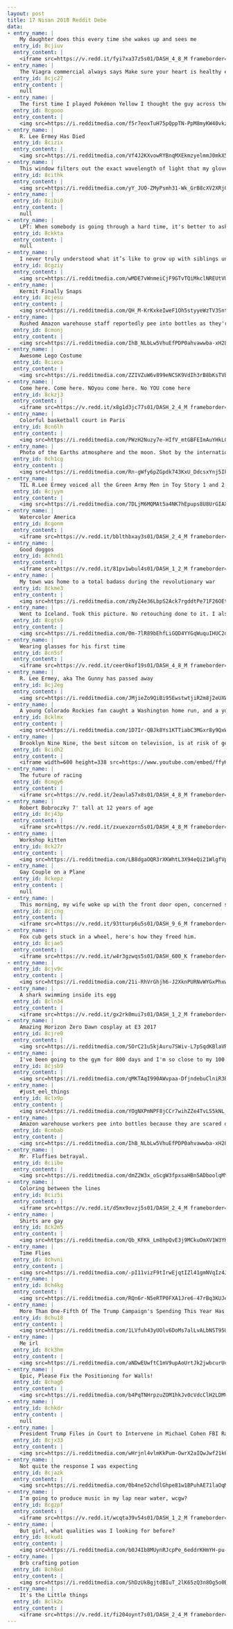 ```yaml
---
layout: post
title: 17 Nisan 2018 Reddit Debe
data:
- entry_name: |
    My daughter does this every time she wakes up and sees me
  entry_id: 8cjiuv
  entry_content: |
    <iframe src=https://v.redd.it/fyi7xa37z5s01/DASH_4_8_M frameborder=0></iframe>
- entry_name: |
    The Viagra commercial always says Make sure your heart is healthy enough for sex. That's a really deep question if you think about it in more of a metaphorical way
  entry_id: 8cjc27
  entry_content: |
    null
- entry_name: |
    The first time I played Pokémon Yellow I thought the guy across the river was a member of the royal guard because the cave entrance looked like his hat. I'm playing it again 15 years later and it still looks like a big fuzzy hat.
  entry_id: 8cgooo
  entry_content: |
    <img src=https://i.redditmedia.com/f5r7eoxTuH75pQppTN-PpM8myKW40vkzzywu5YRxmzQ.png?s=68e4cb6dc9587d946613f2d3f3770a5f frameborder=0>
- entry_name: |
    R. Lee Ermey Has Died
  entry_id: 8cizix
  entry_content: |
    <img src=https://i.redditmedia.com/Vf4J2KXvowRYBnqMXEkmzyelmmJ0mkX5kiNrEzptjfQ.jpg?s=c93de3d75210e3f880d0dd2250a3d680 frameborder=0>
- entry_name: |
    This window filters out the exact wavelength of light that my gloves reflect
  entry_id: 8cithk
  entry_content: |
    <img src=https://i.redditmedia.com/yY_JUO-ZMyPsmh31-Wk_GrB8cXV2XRjCXxIplpw96Xw.jpg?s=b19e36eb0a567b17a9e9b58d67c289b6 frameborder=0>
- entry_name: |
  entry_id: 8cibi0
  entry_content: |
    null
- entry_name: |
    LPT: When somebody is going through a hard time, it's better to ask questions than to give advice. If you ask questions, you will help him/her talk through the problem. If you give advice, s/he will politely nod along, but s/he will feel kind of empty inside bc what s/he really needs is to talk.
  entry_id: 8ckkta
  entry_content: |
    null
- entry_name: |
    I never truly understood what it’s like to grow up with siblings until I found this gem of a photo in my wife’s family album...
  entry_id: 8cgziy
  entry_content: |
    <img src=https://i.redditmedia.com/wMDE7vWnmeiCjF9GTvTQiMkclNREUtVUhr2wI02LI-Y.jpg?s=2e14fb412695e017275d414d22d00866 frameborder=0>
- entry_name: |
    Kermit Finally Snaps
  entry_id: 8cjesu
  entry_content: |
    <img src=https://i.redditmedia.com/QH_M-KrKxkeIweF1Oh5styyeWzTV3SntERu_bcFVFpM.gif?fm=jpg&s=cff72a44d77a1489b81d8d2cecd6be90 frameborder=0>
- entry_name: |
    Rushed Amazon warehouse staff reportedly pee into bottles as they're afraid of 'time-wasting' because the toilets are far away and they fear getting into trouble for taking long breaks
  entry_id: 8cmonj
  entry_content: |
    <img src=https://i.redditmedia.com/IhB_NLbLw5VhuEfPDP0ahvawwba-xH28k4UL92OXwLo.jpg?s=969912666b47660b3df198b72911fe9c frameborder=0>
- entry_name: |
    Awesome Lego Costume
  entry_id: 8cieca
  entry_content: |
    <img src=https://i.redditmedia.com/ZZIVZuW6v899eNCSK9VdIh3rB8bKsTVbkfRyhegblX8.jpg?s=8e324f5187528c638398e8d7f3349ae1 frameborder=0>
- entry_name: |
    Come here. Come here. NOyou come here. No YOU come here
  entry_id: 8ckzj3
  entry_content: |
    <iframe src=https://v.redd.it/x8g1d3jc77s01/DASH_2_4_M frameborder=0></iframe>
- entry_name: |
    Colorful basketball court in Paris
  entry_id: 8cn6lh
  entry_content: |
    <img src=https://i.redditmedia.com/PWzH2Nuzy7e-HIfV_mtGBFEImAuYHkLCMdv7GFmOe_s.jpg?s=82f840498577249f1e7ed5c0a41497f1 frameborder=0>
- entry_name: |
    Photo of the Earths atmosphere and the moon. Shot by the international space station.
  entry_id: 8ch1cg
  entry_content: |
    <img src=https://i.redditmedia.com/Rn-gWfy6pZGpdk743KxU_DdcsxYnj5IkNHrMa766yZQ.jpg?s=bda35aa2fd62f47903876d5ef458d1e5 frameborder=0>
- entry_name: |
    TIL R.Lee Ermey voiced all the Green Army Men in Toy Story 1 and 2.
  entry_id: 8cjyym
  entry_content: |
    <img src=https://i.redditmedia.com/7DLjM6MQMAt5a4NK7hEpups8U8UrGIAXe8M6yo2qKYU.jpg?s=8007dbb437a36abc81f165ee051369c6 frameborder=0>
- entry_name: |
    Watercolor America
  entry_id: 8cgonm
  entry_content: |
    <iframe src=https://v.redd.it/bblthbxay3s01/DASH_2_4_M frameborder=0></iframe>
- entry_name: |
    Good doggos
  entry_id: 8chnd1
  entry_content: |
    <iframe src=https://v.redd.it/81pv1wbul4s01/DASH_1_2_M frameborder=0></iframe>
- entry_name: |
    My town was home to a total badass during the revolutionary war
  entry_id: 8ckme3
  entry_content: |
    <img src=https://i.redditmedia.com/zNyZ4e36LbpS2Ack7rgddtPe71F26OEtIzTrkJmF87Q.jpg?s=e88a0efc70b3cae4078bc6cfdadfd622 frameborder=0>
- entry_name: |
    Went to Iceland. Took this picture. No retouching done to it. I also have no idea what the people in the background are doing.
  entry_id: 8cgts9
  entry_content: |
    <img src=https://i.redditmedia.com/0m-7lR89bEhfLiGQD4YYGqWuquIHUC2dUOeePjxJbUc.jpg?s=9c2da6392d3f6c8d9bce66e83e1dbbe4 frameborder=0>
- entry_name: |
    Wearing glasses for his first time
  entry_id: 8cn5sf
  entry_content: |
    <iframe src=https://v.redd.it/ceer0kof19s01/DASH_4_8_M frameborder=0></iframe>
- entry_name: |
    R. Lee Ermey, aka The Gunny has passed away
  entry_id: 8cj2eg
  entry_content: |
    <img src=https://i.redditmedia.com/JMjieZo9QiBi95EwstwtjiR2m8j2eUXWr3xWTHpRvnA.jpg?s=15fa0a363349e3ffddd669ee1d2f3a04 frameborder=0>
- entry_name: |
    A young Colorado Rockies fan caught a Washington home run, and a young Washington Nationals fan caught a Colorado home run. So they swapped souvenirs.
  entry_id: 8cklmx
  entry_content: |
    <img src=https://i.redditmedia.com/1D7Ir-QBJk8Ys1KTTiabC3MGxr8y9QxWUu7BmBZn2nU.gif?fm=jpg&s=76ffd3b3a3ead1a9e9d3b6406624a77b frameborder=0>
- entry_name: |
    Brooklyn Nine Nine, the best sitcom on television, is at risk of getting cancelled. If you don't already watch the show, you need to start. Here's a clip from tonight's episode.
  entry_id: 8cidh2
  entry_content: |
    <iframe width=600 height=338 src=https://www.youtube.com/embed/ffyKY3Dj5ZE?feature=oembed&enablejsapi=1 frameborder=0 allow=autoplay; encrypted-media allowfullscreen></iframe>
- entry_name: |
    The future of racing
  entry_id: 8cmgy6
  entry_content: |
    <iframe src=https://v.redd.it/2eaula57x8s01/DASH_4_8_M frameborder=0></iframe>
- entry_name: |
    Robert Bobroczky 7' tall at 12 years of age
  entry_id: 8cj43p
  entry_content: |
    <iframe src=https://v.redd.it/zxuexzorn5s01/DASH_4_8_M frameborder=0></iframe>
- entry_name: |
    Workshop kitten
  entry_id: 8ck27r
  entry_content: |
    <img src=https://i.redditmedia.com/LB8dgaOQR3rXKWhtL3X94eQi21WlgfVp00s-Maan7js.png?s=4f2a59ccc7185e62158603c1e02a721e frameborder=0>
- entry_name: |
    Gay Couple on a Plane
  entry_id: 8ckepz
  entry_content: |
    null
- entry_name: |
    This morning, my wife woke up with the front door open, concerned somebody broke in. This afternoon, the door was open again. Then, we saw this.
  entry_id: 8cjcng
  entry_content: |
    <iframe src=https://v.redd.it/93tturp6u5s01/DASH_9_6_M frameborder=0></iframe>
- entry_name: |
    Fox cub gets stuck in a wheel, here's how they freed him.
  entry_id: 8cjae5
  entry_content: |
    <iframe src=https://v.redd.it/w4r3gzwqs5s01/DASH_600_K frameborder=0></iframe>
- entry_name: |
  entry_id: 8cjv9c
  entry_content: |
    <img src=https://i.redditmedia.com/21i-RhVrGhjh6-J2XknPURNvWYGxPhxwQkT6OOA-V2o.jpg?s=a58b9c450f109ffd0822c0b99555bb4b frameborder=0>
- entry_name: |
    A shark swimming inside its egg
  entry_id: 8cln34
  entry_content: |
    <iframe src=https://v.redd.it/gx2rk0mui7s01/DASH_1_2_M frameborder=0></iframe>
- entry_name: |
    Amazing Horizon Zero Dawn cosplay at E3 2017
  entry_id: 8cjre0
  entry_content: |
    <img src=https://i.redditmedia.com/SOrC21u5kjAuru7SWiv-L7pSqdKBlaVRJMqn6M43vsA.gif?fm=jpg&s=39c8d23d991c5ffe18e48ffb0dbe23e5 frameborder=0>
- entry_name: |
    I've been going to the gym for 800 days and I'm so close to my 100 pound weight loss goal.
  entry_id: 8cjsb9
  entry_content: |
    <img src=https://i.redditmedia.com/qMKTAqI990AWvpaa-DfjndebuClniR3PK_mhtAZnU1A.jpg?s=49366991353613a38de89722b3facba5 frameborder=0>
- entry_name: |
    #just_eel_things
  entry_id: 8clx9p
  entry_content: |
    <img src=https://i.redditmedia.com/YOgNXPmNPF8jCCr7wihZZe4TvLS5kNL_xI-NBHykUns.png?s=b499ccf37f52faf2b641906833c20d0e frameborder=0>
- entry_name: |
    Amazon warehouse workers pee into bottles because they are scared of being punished for taking a comfort break
  entry_id: 8cmbab
  entry_content: |
    <img src=https://i.redditmedia.com/IhB_NLbLw5VhuEfPDP0ahvawwba-xH28k4UL92OXwLo.jpg?s=969912666b47660b3df198b72911fe9c frameborder=0>
- entry_name: |
    Mr. Fluffies betrayal.
  entry_id: 8ciibe
  entry_content: |
    <img src=https://i.redditmedia.com/dmZ2W3x_oScgW3fpxsaHBn5ADboolqMYJWsZ2hRoE5c.jpg?s=150472a7d651c3b5d36245084b0b6da3 frameborder=0>
- entry_name: |
    Coloring between the lines
  entry_id: 8ciz5i
  entry_content: |
    <iframe src=https://v.redd.it/d5mx9ovzj5s01/DASH_2_4_M frameborder=0></iframe>
- entry_name: |
    Shirts are gay
  entry_id: 8ck2m5
  entry_content: |
    <img src=https://i.redditmedia.com/Qb_KFKk_Lm8hpQvE3j9MCkuOmXV1W3YKxwwZx0eV3N0.jpg?s=e7f6e08ec70fc5b86b2ca2fe0abb47f2 frameborder=0>
- entry_name: |
    Time Flies
  entry_id: 8chvni
  entry_content: |
    <img src=https://i.redditmedia.com/-pI11vizF9tIrwEjqtIZl41gmNVqIz4JTFm7Z31kLOY.png?s=734618940c141445ed757a8fc48e6247 frameborder=0>
- entry_name: |
  entry_id: 8ch4kg
  entry_content: |
    <img src=https://i.redditmedia.com/RQn6r-N5eRTP0FXA1Jre6-47rBq3KUJeRV41cE-Am6E.jpg?s=86d853d70199ce2fcc20abb75eeff907 frameborder=0>
- entry_name: |
    More Than One-Fifth Of The Trump Campaign's Spending This Year Has Been On Legal Fees
  entry_id: 8chu18
  entry_content: |
    <img src=https://i.redditmedia.com/1LVfuh43yUOlv6DoMs7alLvALbNST95UHdWD1gw3V8c.jpg?s=b956efb9bda523ad6e151effc2103a94 frameborder=0>
- entry_name: |
    Me irl
  entry_id: 8ck3hm
  entry_content: |
    <img src=https://i.redditmedia.com/aNDwEUwftC1mV9upAoUrtJk2jwbcurUcM6X_U7FPQRM.jpg?s=de21cede4a9d0c741ec89ecbae25d28a frameborder=0>
- entry_name: |
    Epic, Please Fix the Positioning for Walls!
  entry_id: 8chag6
  entry_content: |
    <img src=https://i.redditmedia.com/b4PqTNHrpzuZOM1hkJv0cVdcClH2LDMVlcxiNn5freU.png?s=a594528790e3316b1ef97e7bbb4bff33 frameborder=0>
- entry_name: |
  entry_id: 8chkdr
  entry_content: |
    null
- entry_name: |
    President Trump Files in Court to Intervene in Michael Cohen FBI Raid Case
  entry_id: 8cjx33
  entry_content: |
    <img src=https://i.redditmedia.com/wHrjnl4vlmKkPum-OwrX2aIQwJwf21k6PsumPJFtWyo.jpg?s=310b90151523f05007c214ed39e253b6 frameborder=0>
- entry_name: |
    Not quite the response I was expecting
  entry_id: 8cjazk
  entry_content: |
    <img src=https://i.redditmedia.com/0b4ne52chdlGhpe81w1BPuhAE71laOqMaYmZt1Gogh4.jpg?s=6f4e0cc2ce1c0d896bb6fd6b5c8d022b frameborder=0>
- entry_name: |
    I'm going to produce music in my lap near water, wcgw?
  entry_id: 8cgzpf
  entry_content: |
    <iframe src=https://v.redd.it/wcqta39v54s01/DASH_1_2_M frameborder=0></iframe>
- entry_name: |
    But girl, what qualities was I looking for before?
  entry_id: 8ckudi
  entry_content: |
    <img src=https://i.redditmedia.com/b0J4Ib8MUynRJcpPe_6eddrKHmYH-pu-KMzoereDP74.jpg?s=cb3ceeeeef7a03089a98f8f99f670cde frameborder=0>
- entry_name: |
    Brb crafting potion
  entry_id: 8ch8xd
  entry_content: |
    <img src=https://i.redditmedia.com/ShDzUkBgjtdBIuT_2lK65zQ3n8Og5o0B8H6mSpm4urc.jpg?s=dbf2030f29dc2e03f56d1830a6b10204 frameborder=0>
- entry_name: |
    It's the Little things
  entry_id: 8clk2x
  entry_content: |
    <iframe src=https://v.redd.it/fi204oynt7s01/DASH_2_4_M frameborder=0></iframe>
---
```


